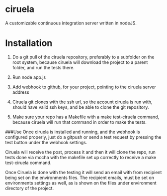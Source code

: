 ciruela
=======

A customizable continuous integration server written in nodeJS.


# Installation
1. Do a git pull of the ciruela repository, preferably to a subfolder on the root system, because ciruela will download the project to a parent folder, and run the tests there.

2. Run node app.js

3. Add webhook to github, for your project, pointing to the ciruela server address

4. Ciruela git clones with the ssh url, so the account ciruela is run with, should have valid ssh keys, and be able to clone the git repository.

5. Make sure your repo has a Makefile with a make test-ciruela command, because ciruela will run that command in order to make the tests.



###Use 
Once ciruela is installed and running, and the webhook is configured properly, just do a gitpush or send a test request by pressing the test button under the webhook settings.

Ciruela will receive the post, process it and then it will clone the repo, run tests done via mocha with the makefile set up correctly to receive a make test-ciruela command.

Once Ciruela is done with the testing it will send an email with from recipient being set on the environments files. The recipient emails, must be set on environments settings as well, as is shown on the files under environment directory of the project.